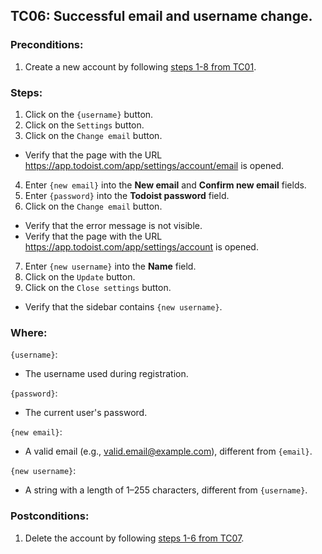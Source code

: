 ## TC06: Successful  email and username change.
### Preconditions:
1. Create a new account by following [steps 1-8 from TC01](TC01.md).
### Steps:
1. Click on the `{username}` button.
2. Click on the `Settings` button.
3. Click on the `Change email` button.
* Verify that the page with the URL https://app.todoist.com/app/settings/account/email is opened.
4. Enter `{new email}` into the **New email** and **Confirm new email** fields.
5. Enter `{password}` into the **Todoist password** field.
6. Click on the `Change email` button.
* Verify that the error message is not visible.
* Verify that the page with the URL https://app.todoist.com/app/settings/account is opened.
7. Enter `{new username}` into the **Name** field.
8. Click on the `Update` button.
9. Click on the `Close settings` button.
* Verify that the sidebar contains `{new username}`.
### Where:
`{username}`:
* The username used during registration.

`{password}`:
* The current user's password.

`{new email}`:
* A valid email (e.g., valid.email@example.com), different from `{email}`.

`{new username}`:
 * A string with a length of 1–255 characters, different from `{username}`.

### Postconditions:
1. Delete the account by following  [steps 1-6 from TC07](TC07.md).